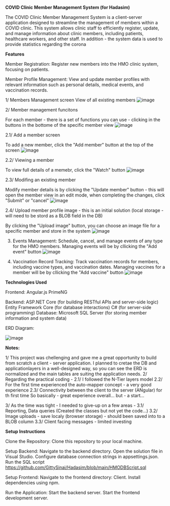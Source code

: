 **COVID Clinic Member Management System (for Hadasim)**

The COVID Clinic Member Management System is a client-server application designed to streamline the management of members within a COVID clinic. 
This system allows clinic staff to efficiently register, update, and manage information about clinic members, including patients, healthcare workers, and other staff.
In addition - the system data is used to provide statistics regarding the corona

**Features**

Member Registration: 
Register new members into the HMO clinic system, focusing on patients.    

Member Profile Management: 
View and update member profiles with relevant information such as personal details, medical events, and vaccination records.

1/ Members Management screen
View of all existing members
![image](https://github.com/GittySinai/Hadasim/assets/165305099/62a70476-0db4-4c1e-a1c7-78708590685e)


2/ Member management funcitons

For each member - there is a set of functions you can use - clicking in the buttons in the bottome of the specific member view
![image](https://github.com/GittySinai/Hadasim/assets/165305099/5edea726-e979-4fd1-85a8-3ed54cc94a42)


2.1/ Add a member screen

To add a new member, click the "Add member" button at the top of the screen
![image](https://github.com/GittySinai/Hadasim/assets/165305099/b49b506b-ad41-45ea-9e06-caafe2205492)


2.2/ Viewing a member

To view full details of a memebr, click the "Watch" button
![image](https://github.com/GittySinai/Hadasim/assets/165305099/9ec64ba8-3a65-4bb4-8039-5bdeea95a1e8)


2.3/ Modifing an existing member

Modify member details is by clicking the "Update member" button - this will open the member view in an edit mode, when completing the changes, click "Submit" or "cancel"
![image](https://github.com/GittySinai/Hadasim/assets/165305099/47e2312c-ff17-4050-8938-e81f524a075b)


2.4/ Upload member profile image - this is an initial solution (local storage - will need to be stord as a BLOB field in the DB)

By clicking the "Upload image" button, you can choose an image file for a specific member and store in the system
![image](https://github.com/GittySinai/Hadasim/assets/165305099/41bbf0a7-c4f8-40b5-ad85-9c1732f3461e)


3. Events Management: Schedule, cancel, and manage events of any type for the HMO members.
   Managing events will be by cllicking the "Add event" button
![image](https://github.com/GittySinai/Hadasim/assets/165305099/e1d19ffb-b333-4614-8d24-264244cbfd8c)

4.  Vaccination Record Tracking: Track vaccination records for members, including vaccine types, and vaccination dates.
    Managing vaccines for a member will be by cllicking the "Add vaccine" button
![image](https://github.com/GittySinai/Hadasim/assets/165305099/34a404e9-0d6f-45cd-bbb8-0b83d7bd753f)


**Technologies Used** 

Frontend:
Angular.js
PrimeNG

Backend:
ASP.NET Core (for building RESTful APIs and server-side logic)
Entity Framework Core (for database interactions)
C# (for server-side programming)
Database:
Microsoft SQL Server (for storing member information and system data)

ERD Diagram:

![image](https://github.com/GittySinai/Hadasim/assets/165305099/6c3027fd-497d-4f56-8a01-9abf518a4c00)



**Notes:**

1/ This project was chellenging and gave me a great opportunity to build from scratch a client - server application.
I planned to cretae the DB and applicationlayers in a well-designed way, so you can see the ERD is normalized and the main tables are suiting the application needs.
2/ Regarding the practical coding - 
2.1/ I followed the N-Tier layers model
2.2/ For the first time experienced the auto-mapper concept - a very good experience
2.3/ Connectivity between the client to the server (ANgular) for th first time
So basically - great experience overall... but - a start...

3/ As the time was tight - I needed to give-up on a few areas - 
3.1/ Reporting, Data queries (Created the classes but not yet the code...)
3.2/ Image uploads - save localy (browser storage) - should been saved into to a BLOB column
3.3/ Client facing messages - limited investing

**Setup Instructions**

Clone the Repository: Clone this repository to your local machine.

Setup Backend:
Navigate to the backend directory.
Open the solution file in Visual Studio.
Configure database connection strings in appsettings.json.
Run the SQL script https://github.com/GittySinai/Hadasim/blob/main/HMODBScript.sql

Setup Frontend:
Navigate to the frontend directory: Client.
Install dependencies using npm.

Run the Application:
Start the backend server.
Start the frontend development server.

